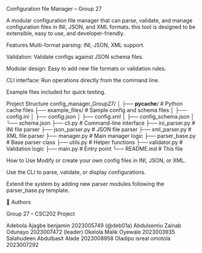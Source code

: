 Configuration file Manager – Group 27

A modular configuration file manager that can parse, validate, and manage configuration files in INI, JSON, and XML formats.
this tool is designed to be extensible, easy to use, and developer-friendly.

Features
Multi-format parsing: INI, JSON, XML support.

Validation: Validate configs against JSON schema files.

Modular design: Easy to add new file formats or validation rules.

CLI interface: Run operations directly from the command line.

Example files included for quick testing.

Project Structure
config_manager_Group27/
│
├── __pycache__/               # Python cache files
├── example_files/             # Sample config and schema files
│   ├── config.ini
│   ├── config.json
│   ├── config.xml
│   ├── config_schema.json
│   └── schema.json
├── cli.py                     # Command-line interface
├── ini_parser.py               # INI file parser
├── json_parser.py              # JSON file parser
├── xml_parser.py               # XML file parser
├── manager.py                  # Main manager logic
├── parser_base.py              # Base parser class
├── utils.py                    # Helper functions
├── validator.py                # Validation logic
├── main.py                     # Entry point
└── README.md                   # This file

How to Use
Modify or create your own config files in INI, JSON, or XML.

Use the CLI to parse, validate, or display configurations.

Extend the system by adding new parser modules following the parser_base.py template.

👥 Authors

Group 27 – CSC202 Project

Adebola Ajagbe benjamin     2023005749 (@deb01a)
Abdulsemiu Zainab Odunayo   2023007472 (leader)
Okelola Malik Oyewale       2023003935
Salahudeen Abdulbasit Alade 2023008958
Oladipo isreal omotola      2023007292
